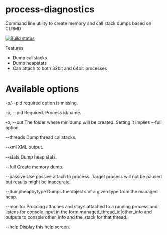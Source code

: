 # process-diagnostics
Command line utility to create memory and call stack dumps based on CLRMD

[![Build status](https://ci.appveyor.com/api/projects/status/94v4xsk7vrn7x0be?svg=true)](https://ci.appveyor.com/project/adrianrus/process-diagnostics)

Features
* Dump callstacks
* Dump heapstats
* Can attach to both 32bit and 64bit processes

# Available options

  -p/--pid required option is missing.


  -p, --pid           Required. Process id/name.

  -o, --out           The folder where minidump will be created. Setting it
                      implies --full option

  --threads           Dump thread callstacks.

  --xml               XML output.

  --stats             Dump heap stats.

  --full              Create memory dump.

  --passive           Use passive attach to process. Target process will not be
                      paused but results might be inaccurate.

  --dumpheapbytype    Dumps the objects of a given type from the managed heap.

  --monitor           Procdiag attaches and stays attached to a running process
                      and listens for console input in the form
                      managed_thread_id|other_info and outputs to console
                      other_info and the stack for that thread.

  --help              Display this help screen.